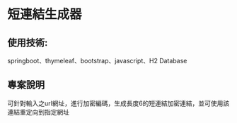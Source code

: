 # 短連結生成器

## 使用技術:
springboot、thymeleaf、bootstrap、javascript、H2 Database

## 專案說明
可針對輸入之url網址，進行加密編碼，生成長度6的短連結加密連結，並可使用該連結重定向到指定網址

